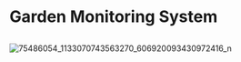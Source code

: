 ##

# Garden Monitoring System

##

![75486054_1133070743563270_606920093430972416_n](https://user-images.githubusercontent.com/55492737/69163953-11991b00-0b2a-11ea-9167-c5da86c369b7.png)
